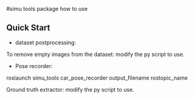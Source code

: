 #simu tools package how to use

## Quick Start

* dataset postprocessing:

To remove empty images from the dataset: modify the py script to use.

* Pose recorder:

roslaunch simu_tools car_pose_recorder output_filename rostopic_name

Ground truth extractor: modify the py script to use. 
